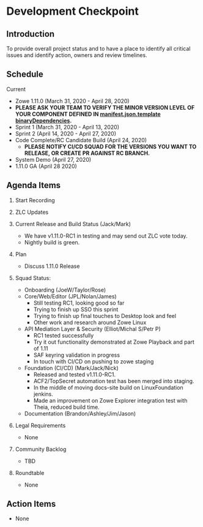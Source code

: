 # Development Checkpoint

Introduction
------------
To provide overall project status and to have a place to identify all critical issues and identify action, owners and review timelines.

Schedule
--------

Current
- Zowe 1.11.0 (March 31, 2020 - April 28, 2020)
-  **PLEASE ASK YOUR TEAM TO VERIFY THE MINOR VERSION LEVEL OF YOUR COMPONENT DEFINED IN [manifest.json.template binaryDependencies](https://github.com/zowe/zowe-install-packaging/blob/staging/manifest.json.template#L13).**
- Sprint 1 (March 31, 2020 - April 13, 2020)
- Sprint 2 (April 14, 2020 - April 27, 2020)
- Code Complete/RC Candidate Build (April 24, 2020)
   - **PLEASE NOTIFY CI/CD SQUAD FOR THE VERSIONS YOU WANT TO RELEASE, OR CREATE PR AGAINST RC BRANCH.**
- System Demo (April 27, 2020)
- 1.11.0 GA (April 28 2020)


Agenda Items
------------
1. Start Recording
2. ZLC Updates
3. Current Release and Build Status (Jack/Mark)
   - We have v1.11.0-RC1 in testing and may send out ZLC vote today.
   - Nightly build is green.
4. Plan
     - Discuss 1.11.0 Release
5. Squad Status:
    - Onboarding (JoeW/Taylor/Rose)
    - Core/Web/Editor (JPL/Nolan/James)
      - Still testing RC1, looking good so far
      - Trying to finish up SSO this sprint
      - Trying to finish up final touches to Desktop look and feel
      - Other work and research around Zowe Linux
    - API Mediation Layer & Security (Elliot/Michal S/Petr P)
      - RC1 tested successfully
      - Try it out functionality demonstrated at Zowe Playback and part of 1.11
      - SAF keyring validation in progress
      - In touch with CI/CD on pushing to zowe staging 
    - Foundation (CI/CD) (Mark/Jack/Nick)
      - Released and tested v1.11.0-RC1.
      - ACF2/TopSecret automation test has been merged into staging.
      - In the middle of moving docs-site build on LinuxFoundation jenkins.
      - Made an improvement on Zowe Explorer integration test with Theia, reduced build time.
    - Documentation (Brandon/Ashley/Jim/Jason)

6. Legal Requirements
    - None

7. Community Backlog
    - TBD
8. Roundtable
    - None

Action Items
------------
- None
